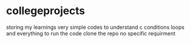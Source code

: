 # collegeprojects
 storing my learnings 
very simple codes to understand c conditions loops and everything
to run the code clone the repo no specific requirment
